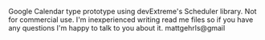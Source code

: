Google Calendar type prototype using devExtreme's Scheduler library. Not for commercial use. I'm inexperienced writing read me files so if you have any questions I'm happy to talk to you about it. mattgehrls@gmail
